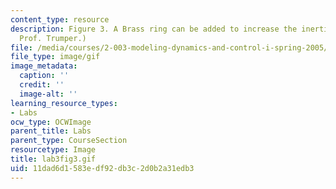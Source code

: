 ```yaml
---
content_type: resource
description: Figure 3. A Brass ring can be added to increase the inertia. (Image by
  Prof. Trumper.)
file: /media/courses/2-003-modeling-dynamics-and-control-i-spring-2005/11dad6d1583edf92db3c2d0b2a31edb3_lab3fig3.gif
file_type: image/gif
image_metadata:
  caption: ''
  credit: ''
  image-alt: ''
learning_resource_types:
- Labs
ocw_type: OCWImage
parent_title: Labs
parent_type: CourseSection
resourcetype: Image
title: lab3fig3.gif
uid: 11dad6d1-583e-df92-db3c-2d0b2a31edb3
---
```

